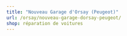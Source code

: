 ```yaml
---
title: "Nouveau Garage d'Orsay (Peugeot)"
url: /orsay/nouveau-garage-dorsay-peugeot/
shop: réparation de voitures
---
```

